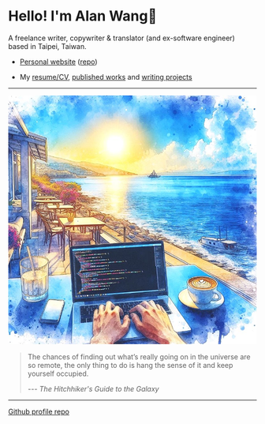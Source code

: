 # Hello! I'm Alan Wang👋

A freelance writer, copywriter & translator (and ex-software engineer) based in Taipei, Taiwan.

- [Personal website](https://alankrantas.github.io/) ([repo](https://github.com/alankrantas/alankrantas.github.io))

- My [resume/CV](https://www.cake.me/krantas), [published works](https://github.com/alankrantas/alankrantas/blob/main/works/published.md) and [writing projects](https://github.com/alankrantas/alankrantas/blob/main/works/projects.md)

---

![profile](profile.jpg)

> The chances of finding out what’s really going on in the universe are so remote, the only thing to do is hang the sense of it and keep yourself occupied.
> 
> --- _The Hitchhiker's Guide to the Galaxy_

---

[Github profile repo](https://github.com/alankrantas/alankrantas)
